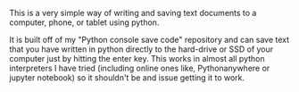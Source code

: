 This is a very simple way of writing and saving text documents to a computer, phone, or tablet using python.

It is built off of my "Python console save code" repository and can save text that you have written in python directly to the 
hard-drive or SSD of your computer just by hitting the enter key. This works in almost all python interpreters I have tried
(including online ones like, Pythonanywhere or jupyter notebook) so it shouldn't be and issue getting it to work.

